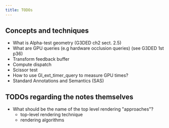 ```yaml
---
title: TODOs
---
```


## Concepts and techniques

* What is Alpha-test geometry (G3DED ch2 sect. 2.5)
* What are GPU queries (e.g hardware occlusion queries) (see G3DED 1st p36)
* Transform feedback buffer
* Compute dispatch
* Scissor test
* How to use Gl_ext_timer_query to measure GPU times?
* Standard Annotations and Semantics (SAS)

## TODOs regarding the notes themselves

* What should be the name of the top level rendering "approaches"?
  * top-level rendering technique
  * rendering algorithms

